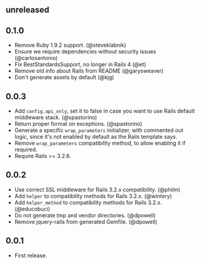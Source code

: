 ## unreleased

## 0.1.0

* Remove Ruby 1.9.2 support. (@steveklabnik)
* Ensure we require dependencies without security issues (@carlosantonio)
* Fix BestStandardsSupport, no longer in Rails 4 (@et)
* Remove old info about Rails from README (@garysweaver)
* Don't generate assets by default (@kjg)

## 0.0.3

* Add `config.api_only`, set it to false in case you want to use Rails default
  middleware stack. (@spastorino)
* Return proper format on exceptions. (@spastorino)
* Generate a specific `wrap_parameters` initializer, with commented out logic,
  since it's not enabled by default as the Rails template says.
* Remove `wrap_parameters` compatibility method, to allow enabling it if required.
* Require Rails >= 3.2.6.

## 0.0.2

* Use correct SSL middleware for Rails 3.2.x compatibility. (@philm)
* Add `helper` to compatibility methods for Rails 3.2.x. (@wintery)
* Add `helper_method` to compatibility methods for Rails 3.2.x. (@educobuci)
* Do not generate tmp and vendor directories. (@dpowell)
* Remove jquery-rails from generated Gemfile. (@dpowell)

## 0.0.1

* First release.
